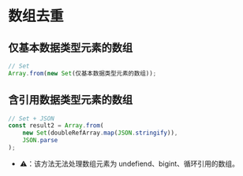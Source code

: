 # 数组去重

## 仅基本数据类型元素的数组

```js
// Set
Array.from(new Set(仅基本数据类型元素的数组));
```

## 含引用数据类型元素的数组

```js
// Set + JSON
const result2 = Array.from(
	new Set(doubleRefArray.map(JSON.stringify)),
	JSON.parse
);
```

- ⚠️：该方法无法处理数组元素为 undefiend、bigint、循环引用的数组。
